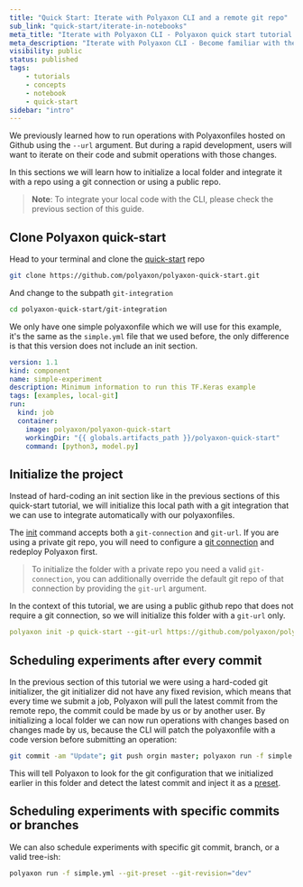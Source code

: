 ```yaml
---
title: "Quick Start: Iterate with Polyaxon CLI and a remote git repo"
sub_link: "quick-start/iterate-in-notebooks"
meta_title: "Iterate with Polyaxon CLI - Polyaxon quick start tutorial - Core Concepts"
meta_description: "Iterate with Polyaxon CLI - Become familiar with the ecosystem of Polyaxon tools with a top-level overview and useful links to get you started."
visibility: public
status: published
tags:
    - tutorials
    - concepts
    - notebook
    - quick-start
sidebar: "intro"
---
```


We previously learned how to run operations with Polyaxonfiles hosted on Github using the `--url` argument.
But during a rapid development, users will want to iterate on their code and submit operations with those changes.

In this sections we will learn how to initialize a local folder and integrate it with a repo using a git connection or using a public repo.

> **Note**: To integrate your local code with the CLI, please check the previous section of this guide.

## Clone Polyaxon quick-start

Head to your terminal and clone the [quick-start](https://github.com/polyaxon/polyaxon-quick-start) repo


```bash
git clone https://github.com/polyaxon/polyaxon-quick-start.git
```

And change to the subpath `git-integration`

```bash
cd polyaxon-quick-start/git-integration
```

We only have one simple polyaxonfile which we will use for this example, it's the same as the `simple.yml` file that we used before,
the only difference is that this version does not include an init section.

```yaml
version: 1.1
kind: component
name: simple-experiment
description: Minimum information to run this TF.Keras example
tags: [examples, local-git]
run:
  kind: job
  container:
    image: polyaxon/polyaxon-quick-start
    workingDir: "{{ globals.artifacts_path }}/polyaxon-quick-start"
    command: [python3, model.py]
```   

## Initialize the project

Instead of hard-coding an init section like in the previous sections of this quick-start tutorial, 
we will initialize this local path with a git integration that we can use to integrate automatically with our polyaxonfiles.

The [init](/docs/core/cli/init/) command accepts both a `git-connection` and `git-url`. If you are using a private git repo, 
you will need to configure a [git connection](/docs/setup/connections/git/) and redeploy Polyaxon first.

> To initialize the folder with a private repo you need a valid `git-connection`, you can additionally override the default git repo of that connection by providing the `git-url` argument. 

In the context of this tutorial, we are using a public github repo that does not require a git connection, so we will initialize this folder with a `git-url` only.

```yaml
polyaxon init -p quick-start --git-url https://github.com/polyaxon/polyaxon-quick-start
```

## Scheduling experiments after every commit

In the previous section of this tutorial we were using a hard-coded git initializer, the git initializer did not have any fixed revision, 
which means that every time we submit a job, Polyaxon will pull the latest commit from the remote repo, the commit could be made by us or by another user. 
By initializing a local folder we can now run operations with changes based on changes made by us, because the CLI will patch the polyaxonfile with a code version before submitting an operation:

```bash
git commit -am "Update"; git push orgin master; polyaxon run -f simple.yml --git-preset
```

This will tell Polyaxon to look for the git configuration that we initialized earlier in this folder and detect the latest commit and inject it as a [preset](/docs/core/scheduling-strategies/presets/).

## Scheduling experiments with specific commits or branches

We can also schedule experiments with specific git commit, branch, or a valid tree-ish:

```bash
polyaxon run -f simple.yml --git-preset --git-revision="dev"
```
